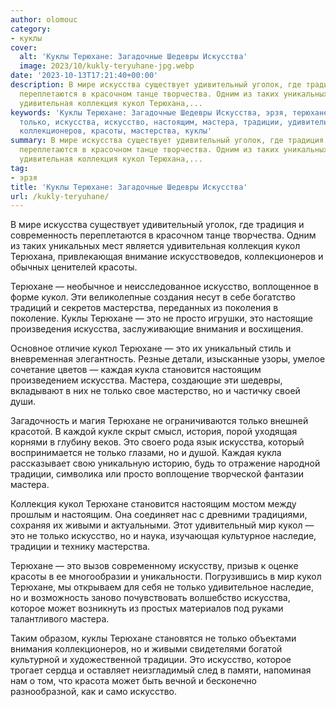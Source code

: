 ```yaml
---
author: olomouc
category:
- куклы
cover:
  alt: 'Куклы Терюхане: Загадочные Шедевры Искусства'
  image: 2023/10/kukly-teryuhane-jpg.webp
date: '2023-10-13T17:21:40+00:00'
description: В мире искусства существует удивительный уголок, где традиция и современность
  переплетаются в красочном танце творчества. Одним из таких уникальных мест является
  удивительная коллекция кукол Терюхана,...
keywords: 'Куклы Терюхане: Загадочные Шедевры Искусства, эрзя, терюхане, это, кукол,
  только, искусства, искусство, настоящим, мастера, традиции, удивительный, коллекция,
  коллекционеров, красоты, мастерства, куклы'
summary: В мире искусства существует удивительный уголок, где традиция и современность
  переплетаются в красочном танце творчества. Одним из таких уникальных мест является
  удивительная коллекция кукол Терюхана,...
tag:
- эрзя
title: 'Куклы Терюхане: Загадочные Шедевры Искусства'
url: /kukly-teryuhane/
---
```


В мире искусства существует удивительный уголок, где традиция и современность переплетаются в красочном танце творчества. Одним из таких уникальных мест является удивительная коллекция кукол Терюхана, привлекающая внимание искусствоведов, коллекционеров и обычных ценителей красоты.

Терюхане — необычное и неисследованное искусство, воплощенное в форме кукол. Эти великолепные создания несут в себе богатство традиций и секретов мастерства, переданных из поколения в поколение. Куклы Терюхане — это не просто игрушки, это настоящие произведения искусства, заслуживающие внимания и восхищения.

Основное отличие кукол Терюхане — это их уникальный стиль и вневременная элегантность. Резные детали, изысканные узоры, умелое сочетание цветов — каждая кукла становится настоящим произведением искусства. Мастера, создающие эти шедевры, вкладывают в них не только свое мастерство, но и частичку своей души.

Загадочность и магия Терюхане не ограничиваются только внешней красотой. В каждой кукле скрыт смысл, история, порой уходящая корнями в глубину веков. Это своего рода язык искусства, который воспринимается не только глазами, но и душой. Каждая кукла рассказывает свою уникальную историю, будь то отражение народной традиции, символика или просто воплощение творческой фантазии мастера.

Коллекция кукол Терюхане становится настоящим мостом между прошлым и настоящим. Она соединяет нас с древними традициями, сохраняя их живыми и актуальными. Этот удивительный мир кукол — это не только искусство, но и наука, изучающая культурное наследие, традиции и технику мастерства.

Терюхане — это вызов современному искусству, призыв к оценке красоты в ее многообразии и уникальности. Погрузившись в мир кукол Терюхане, мы открываем для себя не только удивительное наследие, но и возможность заново почувствовать волшебство искусства, которое может возникнуть из простых материалов под руками талантливого мастера.

Таким образом, куклы Терюхане становятся не только объектами внимания коллекционеров, но и живыми свидетелями богатой культурной и художественной традиции. Это искусство, которое трогает сердца и оставляет неизгладимый след в памяти, напоминая нам о том, что красота может быть вечной и бесконечно разнообразной, как и само искусство.